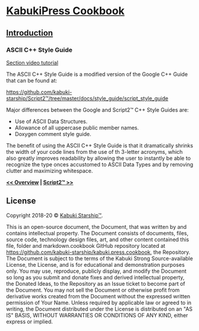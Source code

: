 # [KabukiPress Cookbook](../)

## [Introduction](./)

### ASCII C++ Style Guide

[Section video tutorial](https://www.youtube.com/channel/UCS2vQG4gUE3vXWV_K9XScQw)

The ASCII C++ Style Guide is a modified version of the Google C++ Guide that can be found at:

[https://github.com/kabuki-starship/Script2™/tree/master/docs/style_guide/script_style_guide
](https://github.com/kabuki-starship/Script2™/tree/master/docs/style_guide/script_style_guide
)

Major differences between the Google and Script2™ C++ Style Guides are:

* Use of ASCII Data Structures.
* Allowance of all uppercase public member names.
* Doxygen comment style guide.

The benefit of using the ASCII C++ Style Guide is that it dramatically shrinks the width of your code lines from the use of th 3-letter acronyms, which also greatly improves readability by allowing the user to instantly be able to recognize the type onces accustomed to ASCII Data Types and by removing clutter and maximizing whitespace.

**[<< Overview](./) | [Script2™ >>](../Script2™/)**

## License

Copyright 2018-20 © [Kabuki Starship™](https://kabukistarship.com).

This is an open-source document, the Document, that was written by and contains intellectual property. The Document consists of documents, files, source code, technology design files, art, and other content contained this file, folder and markdown.cookbook GitHub repository located at <https://github.com/kabuki-starship/kabuki.press.cookbook>, the Repository. The Document is subject to the terms of the Kabuki Strong Source-available License, the License, and is for educational and demonstration purposes only. You may use, reproduce, publicly display, and modify the Document so long as you submit and donate fixes and derived intellectual property, the Donated Ideas, to the Repository as an Issue ticket to become part of the Document. You may not sell the Document or otherwise profit from derivative works created from the Document without the expressed written permission of Your Name. Unless required by applicable law or agreed to in writing, the Document distributed under the License is distributed on an "AS IS" BASIS, WITHOUT WARRANTIES OR CONDITIONS OF ANY KIND, either express or implied.
